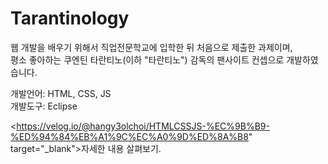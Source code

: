 # Tarantinology
웹 개발을 배우기 위해서 직업전문학교에 입학한 뒤 처음으로 제출한 과제이며, 
<br/>
평소 좋아하는 쿠엔틴 타란티노(이하 "타란티노") 감독의 팬사이트 컨셉으로 개발하였습니다.

개발언어: HTML, CSS, JS
<br/>
개발도구: Eclipse

<https://velog.io/@hangy3olchoi/HTMLCSSJS-%EC%9B%B9-%ED%94%84%EB%A1%9C%EC%A0%9D%ED%8A%B8" target="_blank">자세한 내용 살펴보기.</a>
